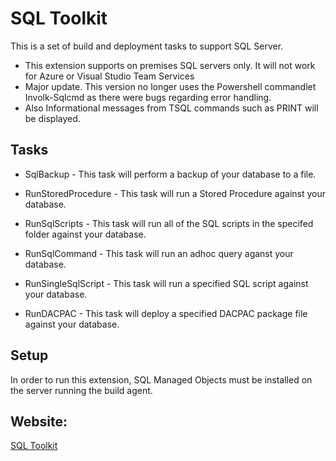 # SQL Toolkit

This is a set of build and deployment tasks to support SQL Server.
- This extension supports on premises SQL servers only. It will not work for Azure or Visual Studio Team Services
- Major update. This version no longer uses the Powershell commandlet Involk-Sqlcmd as there were bugs regarding error handling. 
- Also Informational messages from TSQL commands such as PRINT will be displayed.

## Tasks

- SqlBackup - This task will perform a backup of your database to a file. 

- RunStoredProcedure - This task will run a Stored Procedure against your database.

- RunSqlScripts - This task will run all of the SQL scripts in the specifed folder against your database.

- RunSqlCommand - This task will run an adhoc query aganst your database.

- RunSingleSqlScript - This task will run a specified SQL script against your database.

- RunDACPAC - This task will deploy a specified DACPAC package file against your database.


## Setup

In order to run this extension, SQL Managed Objects must be installed on the server running
the build agent.

## Website:

[SQL Toolkit](https://github.com/crimdon/SQLToolkit/)